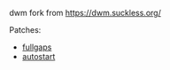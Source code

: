 dwm fork from https://dwm.suckless.org/

Patches:

- [fullgaps](https://dwm.suckless.org/patches/fullgaps/dwm-fullgaps-20200508-7b77734.diff)
- [autostart](https://dwm.suckless.org/patches/autostart/dwm-autostart-20210120-cb3f58a.diff)
